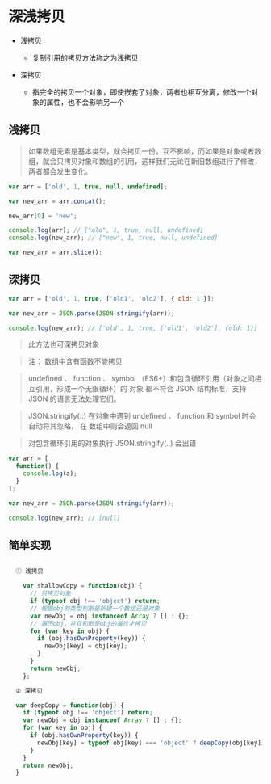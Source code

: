 # 深浅拷贝

- 浅拷贝

  - 复制引用的拷贝方法称之为浅拷贝

- 深拷贝

  - 指完全的拷贝一个对象，即使嵌套了对象，两者也相互分离，修改一个对象的属性，也不会影响另一个

## 浅拷贝

> 如果数组元素是基本类型，就会拷贝一份，互不影响，而如果是对象或者数组，就会只拷贝对象和数组的引用，这样我们无论在新旧数组进行了修改，两者都会发生变化。

```js
var arr = ['old', 1, true, null, undefined];

var new_arr = arr.concat();

new_arr[0] = 'new';

console.log(arr); // ["old", 1, true, null, undefined]
console.log(new_arr); // ["new", 1, true, null, undefined]

var new_arr = arr.slice();
```

## 深拷贝

```js
var arr = ['old', 1, true, ['old1', 'old2'], { old: 1 }];

var new_arr = JSON.parse(JSON.stringify(arr));

console.log(new_arr); // ['old', 1, true, ['old1', 'old2'], {old: 1}]
```

> 此方法也可深拷贝对象

> 注： 数组中含有函数不能拷贝

> undefined 、 function 、 symbol （ES6+）和包含循环引用（对象之间相互引用，形成一个无限循环）的 对象 都不符合 JSON 结构标准，支持 JSON 的语言无法处理它们。

> JSON.stringify(..) 在对象中遇到 undefined 、 function 和 symbol 时会自动将其忽略， 在 数组中则会返回 null

> 对包含循环引用的对象执行 JSON.stringify(..) 会出错

```js
var arr = [
  function() {
    console.log(a);
  }
];

var new_arr = JSON.parse(JSON.stringify(arr));

console.log(new_arr); // [null]
```

## 简单实现

```js

  ① 浅拷贝

    var shallowCopy = function(obj) {
      // 只拷贝对象
      if (typeof obj !== 'object') return;
      // 根据obj的类型判断是新建一个数组还是对象
      var newObj = obj instanceof Array ? [] : {};
      // 遍历obj，并且判断是obj的属性才拷贝
      for (var key in obj) {
        if (obj.hasOwnProperty(key)) {
          newObj[key] = obj[key];
        }
      }
      return newObj;
    };

  ② 深拷贝

  var deepCopy = function(obj) {
    if (typeof obj !== 'object') return;
    var newObj = obj instanceof Array ? [] : {};
    for (var key in obj) {
      if (obj.hasOwnProperty(key)) {
        newObj[key] = typeof obj[key] === 'object' ? deepCopy(obj[key]) : obj[key];
      }
    }
    return newObj;
  }

```

